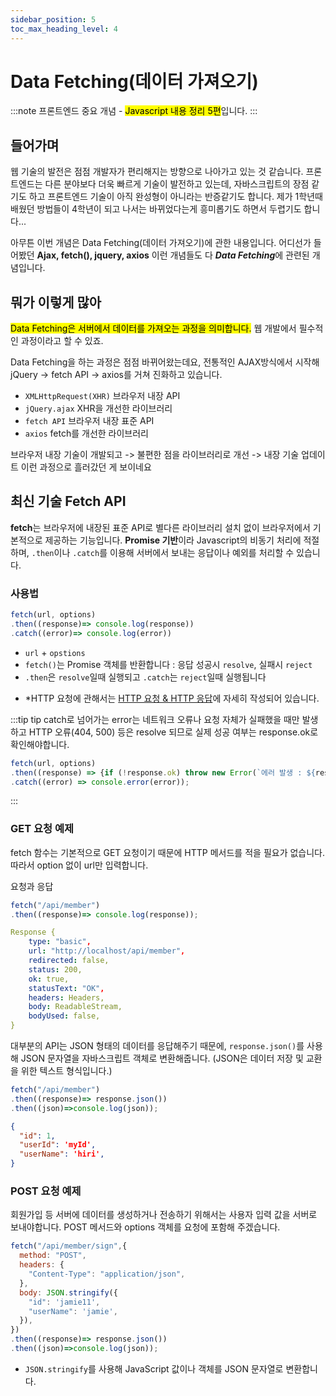 ```yaml
---
sidebar_position: 5
toc_max_heading_level: 4
---
```


# Data Fetching(데이터 가져오기)


:::note
프론트엔드 중요 개념 - <mark>Javascript 내용 정리 5편</mark>입니다. 
:::

## 들어가며

웹 기술의 발전은 점점 개발자가 편리해지는 방향으로 나아가고 있는 것 같습니다. 프론트엔드는 다른 분야보다 더욱 빠르게 기술이 발전하고 있는데, 자바스크립트의 장점 같기도 하고 프론트엔드 기술이 아직 완성형이 아니라는 반증같기도 합니다. 제가 1학년때 배웠던 방법들이 4학년이 되고 나서는 바뀌었다는게 흥미롭기도 하면서 두렵기도 합니다...

아무튼 이번 개념은 Data Fetching(데이터 가져오기)에 관한 내용입니다. 어디선가 들어봤던 **Ajax, fetch(), jquery, axios** 이런 개념들도 다 ***Data Fetching***에 관련된 개념입니다.


## 뭐가 이렇게 많아

<mark>Data Fetching은 서버에서 데이터를 가져오는 과정을 의미합니다.</mark> 웹 개발에서 필수적인 과정이라고 할 수 있죠.

Data Fetching을 하는 과정은 점점 바뀌어왔는데요, 전통적인 AJAX방식에서 시작해 jQuery -> fetch API -> axios를 거쳐 진화하고 있습니다.

- `XMLHttpRequest(XHR)` 브라우저 내장 API
- `jQuery.ajax` XHR을 개선한 라이브러리
- `fetch API` 브라우저 내장 표준 API
- `axios` fetch를 개선한 라이브러리

브라우저 내장 기술이 개발되고 -> 불편한 점을 라이브러리로 개선 -> 내장 기술 업데이트 이런 과정으로 흘러갔던 게 보이네요

## 최신 기술 Fetch API

**fetch**는 브라우저에 내장된 표준 API로 별다른 라이브러리 설치 없이 브라우저에서 기본적으로 제공하는 기능입니다. **Promise 기반**이라 Javascript의 비동기 처리에 적절하며, `.then`이나 `.catch`를 이용해 서버에서 보내는 응답이나 예외를 처리할 수 있습니다.

### 사용법

```jsx
fetch(url, options)
.then((response)=> console.log(response))
.catch((error)=> console.log(error))
```
- `url` + `opstions`
- `fetch()`는 Promise 객체를 반환합니다 : 응답 성공시 `resolve`, 실패시 `reject`
- `.then`은 `resolve`일때 실행되고 `.catch`는 `reject`일때 실행됩니다
* *HTTP 요청에 관해서는 [HTTP 요청 & HTTP 응답](https://eeheueklf.github.io/docs/fe-study/internet/http)에 자세히 작성되어 있습니다.

:::tip tip
catch로 넘어가는 error는 네트워크 오류나 요청 자체가 실패했을 때만 발생하고 HTTP 오류(404, 500) 등은 resolve 되므로 실제 성공 여부는 response.ok로 확인해야합니다.
```jsx
fetch(url, options)
.then((response) => {if (!response.ok) throw new Error(`에러 발생 : ${response.status}`);})
.catch((error) => console.error(error));
```
:::


### GET 요청 예제

fetch 함수는 기본적으로 GET 요청이기 때문에 HTTP 메서드를 적을 필요가 없습니다. 따라서 option 없이 url만 입력합니다.


요청과 응답
```jsx title="member 조회"
fetch("/api/member")
.then((response)=> console.log(response));
```
```yaml title="서버 응답"
Response {
    type: "basic",
    url: "http://localhost/api/member",
    redirected: false,
    status: 200,
    ok: true,
    statusText: "OK",
    headers: Headers,
    body: ReadableStream,
    bodyUsed: false,
}
```

대부분의 API는 JSON 형태의 데이터를 응답해주기 때문에, `response.json()`를 사용해 JSON 문자열을 자바스크립트 객체로 변환해줍니다. 
(JSON은 데이터 저장 및 교환을 위한 텍스트 형식입니다.)

```jsx {3}
fetch("/api/member")
.then((response)=> response.json())
.then((json)=>console.log(json));
```

```json title="json"
{
  "id": 1,
  "userId": 'myId',
  "userName": 'hiri',
}
```


### POST 요청 예제

회원가입 등 서버에 데이터를 생성하거나 전송하기 위해서는 사용자 입력 값을 서버로 보내야합니다. POST 메서드와 options 객체를 요청에 포함해 주겠습니다.

```jsx {6}
fetch("/api/member/sign",{
  method: "POST",
  headers: {
    "Content-Type": "application/json",
  },
  body: JSON.stringify({
    "id": 'jamie11',
    "userName": 'jamie',
  }),
})
.then((response)=> response.json())
.then((json)=>console.log(json));
```
- `JSON.stringify`를 사용해 JavaScript 값이나 객체를 JSON 문자열로 변환합니다.